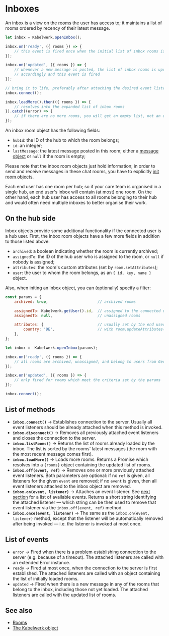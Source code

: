 # Inboxes

An inbox is a view on the [rooms](./rooms.md) the user has access to; it maintains a list of rooms ordered by recency of their latest message.

```js
let inbox = Kabelwerk.openInbox();

inbox.on('ready', ({ rooms }) => {
    // this event is fired once when the initial list of inbox rooms is loaded
});

inbox.on('updated', ({ rooms }) => {
    // whenever a new message is posted, the list of inbox rooms is updated
    // accordingly and this event is fired
});

// bring it to life, preferably after attaching the desired event listeners
inbox.connect();

inbox.loadMore().then(({ rooms }) => {
    // resolves into the expanded list of inbox rooms
}).catch((error) => {
    // if there are no more rooms, you will get an empty list, not an error
});
```

An inbox room object has the following fields:

- `hubId`: the ID of the hub to which the room belongs;
- `id`: an integer;
- `lastMessage`: the latest message posted in this room; either a [message object](./rooms.md#messaging) or `null` if the room is empty;

Please note that the inbox room objects just hold information; in order to send and receive messages in these chat rooms, you have to explicitly [init room objects](./rooms.md).

Each end user has one room per hub; so if your care team is organised in a single hub, an end user's inbox will contain (at most) one room. On the other hand, each hub user has access to all rooms belonging to their hub and would often need multiple inboxes to better organise their work.


## On the hub side

Inbox objects provide some additional functionality if the connected user is a hub user. First, the inbox room objects have a few more fields in addition to those listed above:

- `archived`: a boolean indicating whether the room is currently archived;
- `assignedTo`: the ID of the hub user who is assigned to the room, or `null` if nobody is assigned;
- `attributes`: the room's custom attributes (set by `room.setAttributes`);
- `user`: the user to whom the room belongs, as an `{ id, key, name }` object.

Also, when initing an inbox object, you can (optionally) specify a filter:

```js
const params = {
    archived: true,                      // archived rooms

    assignedTo: Kabelwerk.getUser().id,  // assigned to the connected user
    assignedTo: null,                    // unassigned rooms

    attributes: {                        // usually set by the end user client
        country: 'DE',                   // with room.updateAttributes()
    },
};

let inbox =  Kabelwerk.openInbox(params);

inbox.on('ready', ({ rooms }) => {
    // all rooms are archived, unassigned, and belong to users from Germany
});

inbox.on('updated', ({ rooms }) => {
    // only fired for rooms which meet the criteria set by the params
});

inbox.connect();
```


## List of methods

- **`inbox.connect()`** → Establishes connection to the server. Usually all event listeners should be already attached when this method is invoked.
- **`inbox.disconnect()`** → Removes all previously attached event listeners and closes the connection to the server.
- **`inbox.listRooms()`** → Returns the list of rooms already loaded by the inbox. The list is sorted by the rooms' latest messages (the room with the most recent message comes first).
- **`inbox.loadMore()`** → Loads more rooms. Returns a Promise which resolves into a `{rooms}` object containing the updated list of rooms.
- **`inbox.off(event, ref)`** → Removes one or more previously attached event listeners. Both parameters are optional: if no `ref` is given, all listeners for the given `event` are removed; if no `event` is given, then all event listeners attached to the inbox object are removed.
- **`inbox.on(event, listener)`** → Attaches an event listener. See [next section](#list-of-events) for a list of available events. Returns a short string identifying the attached listener — which string can be then used to remove that event listener via the `inbox.off(event, ref)` method.
- **`inbox.once(event, listener)`** → The same as the `inbox.on(event, listener)` method, except that the listener will be automatically removed after being invoked — i.e. the listener is invoked at most once.


## List of events

- `error` → Fired when there is a problem establishing connection to the server (e.g. because of a timeout). The attached listeners are called with an extended Error instance.
- `ready` → Fired at most once, when the connection to the server is first established. The attached listeners are called with an object containing the list of initially loaded rooms.
- `updated` → Fired when there is a new message in any of the rooms that belong to the inbox, including those not yet loaded. The attached listeners are called with the updated list of rooms.


## See also

- [Rooms](./rooms.md)
- [The Kabelwerk object](./kabelwerk.md)
